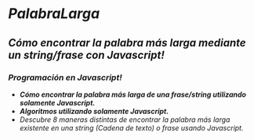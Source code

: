 # **_PalabraLarga_**

## **_Cómo encontrar la palabra más larga mediante un string/frase con Javascript!_**

### **_Programación en Javascript!_**

- **_Cómo encontrar la palabra más larga de una frase/string utilizando solamente Javascript._**
- **_Algoritmos utilizando solamente Javascript._**
- _Descubre 8 maneras distintas de encontrar la palabra más larga existente en una string (Cadena de texto) o frase usando Javascript._
